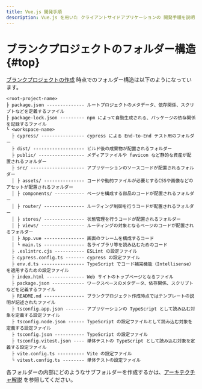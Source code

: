 ```yaml
---
title: Vue.js 開発手順
description: Vue.js を用いた クライアントサイドアプリケーションの 開発手順を説明します。
---
```


# ブランクプロジェクトのフォルダー構造 {#top}

[ブランクプロジェクトの作成](./create-vuejs-blank-project.md) 時点でのフォルダー構造は以下のようになっています。

```terminal linenums="0"
<root-project-name>
├ package.json -------------- ルートプロジェクトのメタデータ、依存関係、スクリプトなどを定義するファイル
├ package-lock.json --------- npm によって自動生成される、パッケージの依存関係を記録するファイル
└ <workspace-name>
  ├ cypress/ ---------------- cypress による End-to-End テスト用のフォルダー
  ├ dist/ ------------------- ビルド後の成果物が配置されるフォルダー
  ├ public/ ----------------- メディアファイルや favicon など静的な資産が配置されるフォルダー
  ├ src/ -------------------- アプリケーションのソースコードが配置されるフォルダー
  │ ├ assets/ --------------- コードや動的ファイルが必要とするCSSや画像などのアセットが配置されるフォルダー
  │ ├ components/ ----------- ページを構成する部品のコードが配置されるフォルダー
  │ ├ router/ --------------- ルーティング制御を行うコードが配置されるフォルダー
  │ ├ stores/ --------------- 状態管理を行うコードが配置されるフォルダー
  │ ├ views/ ---------------- ルーティングの対象となるページのコードが配置されるフォルダー
  │ ├ App.vue --------------- 画面のフレームを構成するコード
  │ └ main.ts --------------- 各ライブラリ等を読み込むためのコード
  ├ .eslintrc.cjs ----------- ESLint の設定ファイル
  ├ cypress.config.ts ------- cypress の設定ファイル
  ├ env.d.ts ---------------- TypeScript でコード補完機能（Intellisense）を適用するための設定ファイル
  ├ index.html -------------- Web サイトのトップページとなるファイル
  ├ package.json ------------ ワークスペースのメタデータ、依存関係、スクリプトなどを定義するファイル
  ├ README.md --------------- ブランクプロジェクト作成時点ではテンプレートの説明が記述されたファイル
  ├ tsconfig.app.json ------- アプリケーションの TypeScript として読み込む対象を定義する設定ファイル
  ├ tsconfig.node.json ------ TypeScript の設定ファイルとして読み込む対象を定義する設定ファイル
  ├ tsconfig.json ----------- TypeScript の設定ファイル
  ├ tsconfig.vitest.json ---- 単体テストの TypeScript として読み込む対象を定義する設定ファイル
  ├ vite.config.ts ---------- Vite の設定ファイル
  └ vitest.config.ts -------- 単体テストの設定ファイル
```

各フォルダーの内部にどのようなサブフォルダーを作成するかは、[アーキテクチャ解説](./../../../app-architecture/client-side-rendering/frontend-architecture.md#project-structure) を参照してください。
